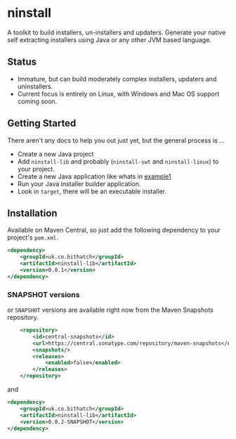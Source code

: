 # ninstall

A toolkit to build installers, un-installers and updaters. Generate your native self extracting installers using Java or any other JVM based language.

## Status

 * Immature, but can build moderately complex installers, updaters and uninstallers.
 * Current focus is entirely on Linux, with Windows and Mac OS support coming soon.

## Getting Started

There aren't any docs to help you out just yet, but the general process is ...

 * Create a new Java project
 * Add `ninstall-lib` and probably (`ninstall-swt` and  `ninstall-linux`) to your project.
 * Create a new Java application like whats in [example1](example1/src/main/java/test1/Installer)
 * Run your Java installer builder application.
 * Look in `target`, there will be an executable installer.

## Installation

Available on Maven Central, so just add the following dependency to your project's `pom.xml`.

```xml
<dependency>
    <groupId>uk.co.bithatch</groupId>
    <artifactId>ninstall-lib</artifactId>
    <version>0.0.1</version>
</dependency>
```


### SNAPSHOT versions

or `SNAPSHOT` versions are available right now from the Maven Snapshots repository.


```xml
    <repository>
        <id>central-snapshots</id>
        <url>https://central.sonatype.com/repository/maven-snapshots</url>
        <snapshots/>
        <releases>
            <enabled>false</enabled>
        </releases>
    </repository>
```

and 

```xml
<dependency>
    <groupId>uk.co.bithatch</groupId>
    <artifactId>ninstall-lib</artifactId>
    <version>0.0.2-SNAPSHOT</version>
</dependency>
```